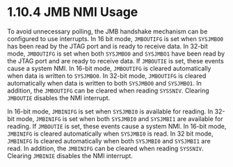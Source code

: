 # 1.10.4 JMB NMI Usage

To avoid unnecessary polling, the JMB handshake mechanism can be configured to use interrupts. In 16 bit mode,
`JMBOUTIFG` is set when `SYSJMBO0` has been read by the JTAG port and is ready to receive data. In 32-bit mode,
`JMBOUTIFG` is set when both `SYSJMBO0` and `SYSJMBO1` have been read by the JTAG port and are ready to receive data.
If `JMBOUTIE` is set, these events cause a system NMI. In 16-bit mode, `JMBOUTIFG` is cleared automatically when data
is written to `SYSJMBO0`. In 32-bit mode, `JMBOUTIFG` is cleared automatically when data is written to both `SYSJMBO0`
and `SYSJMBO1`. In addition, the `JMBOUTIFG` can be cleared when reading `SYSSNIV`. Clearing `JMBOUTIE` disables the
NMI interrupt.

In 16-bit mode, `JMBINIFG` is set when `SYSJMBI0` is available for reading. In 32-bit mode, `JMBINIFG` is set when both
`SYSJMBI0` and `SYSJMBI1` are available for reading. If `JMBOUTIE` is set, these events cause a system NMI. In
16-bit mode, `JMBINIFG` is cleared automatically when `SYSJMBI0` is read. In 32 bit mode, `JMBINIFG` Is cleared
automatically when both `SYSJMBI0` and `SYSJMBI1` are read. In addition, the `JMBINIFG` can be cleared when reading
`SYSSNIV`. Clearing `JMBINIE` disables the NMI interrupt.

